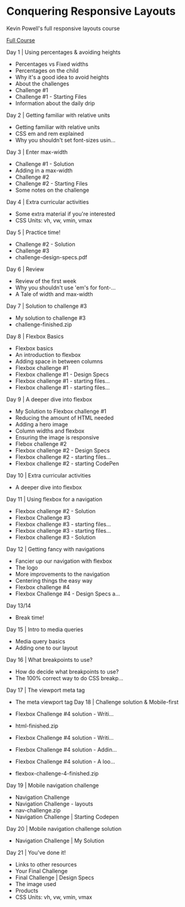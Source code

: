 # Conquering Responsive Layouts

Kevin Powell's full responsive layouts course

[Full Course](https://courses.kevinpowell.co/view/courses/conquering-responsive-layouts/233004-day-1-using-percentages-avoiding-heights/678543-percentages-vs-fixed-widths)


Day 1 | Using percentages & avoiding heights
- Percentages vs Fixed widths
- Percentages on the child
- Why it's a good idea to avoid heights
- About the challenges
- Challenge #1
- Challenge #1 - Starting Files
- Information about the daily drip

Day 2 | Getting familiar with relative units
- Getting familiar with relative units
- CSS em and rem explained
- Why you shouldn't set font-sizes usin...

Day 3 | Enter max-width
- Challenge #1 - Solution
- Adding in a max-width
- Challenge #2
- Challenge #2 - Starting Files
- Some notes on the challenge

Day 4 | Extra curricular activities
- Some extra material if you're interested
- CSS Units: vh, vw, vmin, vmax

Day 5 | Practice time!
- Challenge #2 - Solution
- Challenge #3
- challenge-design-specs.pdf

Day 6 | Review

- Review of the first week
- Why you shouldn't use 'em's for font-...
- A Tale of width and max-width

Day 7 | Solution to challenge #3

- My solution to challenge #3
- challenge-finished.zip

Day 8 | Flexbox Basics

- Flexbox basics
- An introduction to flexbox
- Adding space in between columns
- Flexbox challenge #1
- Flexbox challenge #1 - Design Specs
- Flexbox challenge #1 - starting files...
- Flexbox challenge #1 - starting files...

Day 9 | A deeper dive into flexbox

- My Solution to Flexbox challenge #1
- Reducing the amount of HTML needed
- Adding a hero image
- Column widths and flexbox
- Ensuring the image is responsive
- Flebox challenge #2
- Flexbox challenge #2 - Design Specs
- Flexbox challenge #2 - starting files...
- Flexbox challenge #2 - starting CodePen

Day 10 | Extra curricular activities

- A deeper dive into flexbox

Day 11 | Using flexbox for a navigation

- Flexbox challenge #2 - Solution
- Flexbox Challenge #3
- Flexbox challenge #3 - starting files...
- Flexbox challenge #3 - starting files...
- Flexbox challenge #3 - Solution

Day 12 | Getting fancy with navigations

- Fancier up our navigation with flexbox
- The logo
- More improvements to the navigation
- Centering things the easy way
- Flexbox challenge #4
- Flexbox Challenge #4 - Design Specs a...

Day 13/14

- Break time!

Day 15 | Intro to media queries

- Media query basics
- Adding one to our layout

Day 16 | What breakpoints to use?

- How do decide what breakpoints to use?
- The 100% correct way to do CSS breakp...

Day 17 | The viewport meta tag

- The meta viewport tag
Day 18 | Challenge solution & Mobile-first

- Flexbox Challenge #4 solution - Writi...
- html-finished.zip
- Flexbox Challenge #4 solution - Writi...
- Flexbox Challenge #4 solution - Addin...
- Flexbox Challenge #4 solution - A loo...
- flexbox-challenge-4-finished.zip

Day 19 | Mobile navigation challenge

- Navigation Challenge
- Navigation Challenge - layouts
- nav-challenge.zip
- Navigation Challenge | Starting Codepen

Day 20 | Mobile navigation challenge solution

- Navigation Challenge | My Solution

Day 21 | You've done it!

- Links to other resources
- Your Final Challenge
- Final Challenge | Design Specs
- The image used
- Products
- CSS Units: vh, vw, vmin, vmax

